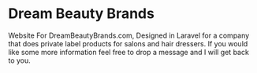 # Dream Beauty Brands
Website For DreamBeautyBrands.com, Designed in Laravel for a company that does private label products for salons and hair dressers. If you would like some more information feel free to drop a message and I will get back to you.
